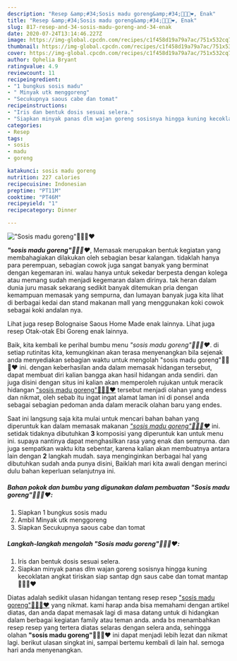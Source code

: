 ```yaml
---
description: "Resep &amp;#34;Sosis madu goreng&amp;#34;👍🏼😘❤️, Enak"
title: "Resep &amp;#34;Sosis madu goreng&amp;#34;👍🏼😘❤️, Enak"
slug: 817-resep-and-34-sosis-madu-goreng-and-34-enak
date: 2020-07-24T13:14:46.227Z
image: https://img-global.cpcdn.com/recipes/c1f458d19a79a7ac/751x532cq70/sosis-madu-goreng👍🏼😘❤️-foto-resep-utama.jpg
thumbnail: https://img-global.cpcdn.com/recipes/c1f458d19a79a7ac/751x532cq70/sosis-madu-goreng👍🏼😘❤️-foto-resep-utama.jpg
cover: https://img-global.cpcdn.com/recipes/c1f458d19a79a7ac/751x532cq70/sosis-madu-goreng👍🏼😘❤️-foto-resep-utama.jpg
author: Ophelia Bryant
ratingvalue: 4.9
reviewcount: 11
recipeingredient:
- "1 bungkus sosis madu"
- " Minyak utk menggoreng"
- "Secukupnya saous cabe dan tomat"
recipeinstructions:
- "Iris dan bentuk dosis sesuai selera."
- "Siapkan minyak panas dlm wajan goreng sosisnya hingga kuning kecoklatan angkat tiriskan siap santap dgn saus cabe dan tomat mantap👍🏼😘❤️"
categories:
- Resep
tags:
- sosis
- madu
- goreng

katakunci: sosis madu goreng 
nutrition: 227 calories
recipecuisine: Indonesian
preptime: "PT11M"
cooktime: "PT46M"
recipeyield: "1"
recipecategory: Dinner

---
```



![&#34;Sosis madu goreng&#34;👍🏼😘❤️](https://img-global.cpcdn.com/recipes/c1f458d19a79a7ac/751x532cq70/sosis-madu-goreng👍🏼😘❤️-foto-resep-utama.jpg)

<b><i>&#34;sosis madu goreng&#34;👍🏼😘❤️</i></b>, Memasak merupakan bentuk kegiatan yang membahagiakan dilakukan oleh sebagian besar kalangan. tidaklah hanya para perempuan, sebagian cowok juga sangat banyak yang berminat dengan kegemaran ini. walau hanya untuk sekedar berpesta dengan kolega atau memang sudah menjadi kegemaran dalam dirinya. tak heran dalam dunia juru masak sekarang sedikit banyak ditemukan pria dengan kemampuan memasak yang sempurna, dan lumayan banyak juga kita lihat di berbagai kedai dan stand makanan mall yang menggunakan koki cowok sebagai koki andalan nya.

Lihat juga resep Bolognaise Saous Home Made enak lainnya. Lihat juga resep Otak-otak Ebi Goreng enak lainnya.

Baik, kita kembali ke perihal bumbu menu <i>&#34;sosis madu goreng&#34;👍🏼😘❤️</i>. di setiap rutinitas kita, kemungkinan akan terasa menyenangkan bila sejenak anda menyediakan sebagian waktu untuk mengolah &#34;sosis madu goreng&#34;👍🏼😘❤️ ini. dengan keberhasilan anda dalam memasak hidangan tersebut, dapat membuat diri kalian bangga akan hasil hidangan anda sendiri. dan juga disini dengan situs ini kalian akan memperoleh rujukan untuk meracik hidangan <u>&#34;sosis madu goreng&#34;👍🏼😘❤️</u> tersebut menjadi olahan yang endess dan nikmat, oleh sebab itu ingat ingat alamat laman ini di ponsel anda sebagai sebagian pedoman anda dalam meracik olahan baru yang endes.


Saat ini langsung saja kita mulai untuk mencari bahan bahan yang diperuntuk kan dalam memasak makanan <u><i>&#34;sosis madu goreng&#34;👍🏼😘❤️</i></u> ini. setidak tidaknya dibutuhkan <b>3</b> komposisi yang diperuntuk kan untuk menu ini. supaya nantinya dapat menghasilkan rasa yang enak dan sempurna. dan juga sempatkan waktu kita sebentar, karena kalian akan membuatnya antara lain dengan <b>2</b> langkah mudah. saya menginginkan berbagai hal yang dibutuhkan sudah anda punya disini, Baiklah mari kita awali dengan merinci dulu bahan keperluan selanjutnya ini.

<!--inarticleads1-->

##### Bahan pokok dan bumbu yang digunakan dalam pembuatan &#34;Sosis madu goreng&#34;👍🏼😘❤️:

1. Siapkan 1 bungkus sosis madu
1. Ambil  Minyak utk menggoreng
1. Siapkan Secukupnya saous cabe dan tomat




<!--inarticleads2-->

##### Langkah-langkah mengolah &#34;Sosis madu goreng&#34;👍🏼😘❤️:

1. Iris dan bentuk dosis sesuai selera.
1. Siapkan minyak panas dlm wajan goreng sosisnya hingga kuning kecoklatan angkat tiriskan siap santap dgn saus cabe dan tomat mantap👍🏼😘❤️




Diatas adalah sedikit ulasan hidangan tentang resep resep <u>&#34;sosis madu goreng&#34;👍🏼😘❤️</u> yang nikmat. kami harap anda bisa memahami dengan artikel diatas, dan anda dapat memasak lagi di masa datang untuk di hidangkan dalam berbagai kegiatan family atau teman anda. anda bs menambahkan resep resep yang tertera diatas selaras dengan selera anda, sehingga olahan <b>&#34;sosis madu goreng&#34;👍🏼😘❤️</b> ini dapat menjadi lebih lezat dan nikmat lagi. berikut ulasan singkat ini, sampai bertemu kembali di lain hal. semoga hari anda menyenangkan.
